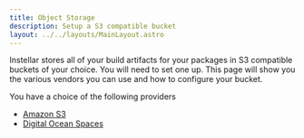 ```yaml
---
title: Object Storage
description: Setup a S3 compatible bucket
layout: ../../layouts/MainLayout.astro
---
```


Instellar stores all of your build artifacts for your packages in S3 compatible buckets of your choice. You will need to set one up. This page will show you the various vendors you can use and how to configure your bucket.

You have a choice of the following providers

+ [Amazon S3](/en/object-storage/amazon-s3)
+ [Digital Ocean Spaces](/en/object-storage/digital-ocean-spaces)
